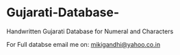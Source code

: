 # Gujarati-Database-

Handwritten Gujarati Database for Numeral and Characters

For Full databse email me on: mikigandhi@yahoo.co.in 
